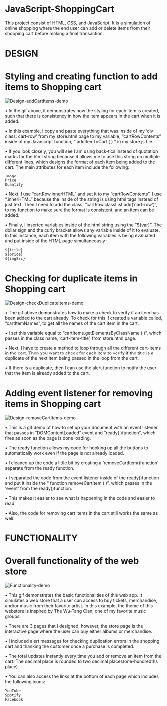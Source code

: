# JavaScript-ShoppingCart

This project consist of HTML, CSS, and JavaScript. It is a simulation of online shopping where the end user can add or delete items from their shopping cart before making a final transaction.


# DESIGN
# Styling and creating function to add items to Shopping cart
![Design-addCartItems-demo](https://user-images.githubusercontent.com/20470279/103636311-ca314200-4f17-11eb-80cd-69fe9e1b7e60.gif)


•	In the gif above, it demonstrates how the styling for each item is created, such that there is consistency in how the item appears in the cart when it is added. 

•	In this example, I copy and paste everything that was inside of my ‘div class: cart-row’ from my store.html page to my variable, “cartRowContents” inside of my Javascript function, “ addItemToCart ( ) ” in my store.js file.

•	If you look closely, you will see I am using back-tics instead of quotation marks for the html string because it allows me to use this string on multiple different lines, which designs the format of each item being added to the cart. The main attributes for each item include the following:

 	Image
 	Price
 	Quantity
  
•	Next, I use “cartRow.innerHTML” and set it to my “cartRowContents”. I use “.innerHTML” because the inside of the string is using html tags instead of just text. Then I need to add the class, “cartRow.classList.add(‘cart-row’)”, to my function to make sure the format is consistent, and an item can be added. 

•	Finally, I inserted variables inside of the html string using the “${var}”. The dollar sign and the curly bracket allows any variable inside of it to evaluate. In this instance, each item with the following variables is being evaluated and put inside of the HTML page simultaneously :

 	${title}
 	${price}
 	${imgSrc}


# Checking for duplicate items in Shopping cart
![Design-checkDuplicateItems-demo](https://user-images.githubusercontent.com/20470279/103630382-90f4d400-4f0f-11eb-817f-7ff207ed76b4.gif)


•	The gif above demonstrates how to make a check to verify if an item has been added to the cart already. To check for this, I created a variable called, “cartItemNames”, to get all the names of the cart item in the cart. 

•	I set this variable equal to “cartItems.getElementsByClassName ( )”, which passes in the class name, ‘cart-item-title’, from store.html page. 

•	Next, I have to create a method to loop through all the different cart-items in the cart. Then you want to check for each item to verify if the title is a duplicate of the next item being passed in the loop from the cart.

•	If there is a duplicate, then I can use the alert function to notify the user that the item is already added to the cart.

# Adding event listener for removing items in Shopping cart
![Design-removeCartItems-demo](https://user-images.githubusercontent.com/20470279/103636471-05337580-4f18-11eb-8e45-ee943da5616e.gif)


•	This is a gif demo of how to set up your document with an event listener that passes in “DOMContentLoaded” event and “ready( )function", which fires as soon as the page is done loading.

•	The ready function allows my code for hooking up all the buttons to automatically work even if the page is not already loaded. 

•	I cleaned up the code a little bit by creating a ‘removeCartItem()function' separate from the ready function.  

•	I separated the code from the event listener inside of the ready()function and put it inside the “ function removeCartItem ( )”, which passes in the 'event' from the ready()function. 

•	This makes it easier to see what is happening in the code and easier to read.  

•	Also, the code for removing cart items in the cart still works the same as well. 


# FUNCTIONALITY
# Overall functionality of the web store
![Functionality-demo](https://user-images.githubusercontent.com/20470279/103637866-1c736280-4f1a-11eb-8266-8d81c3849d37.gif)


•	This gif demonstrates the basic functionalities of this web app. It simulates a web store that a user can access to buy tickets, merchandise, and/or music from their favorite artist. In this example, the theme of this webstore is inspired by The Wu-Tang Clan, one of my favorite music groups. 

•	There are 3 pages that I designed, however, the store page is the interactive page where the user can buy either albums or merchandise.

•	I included alert messages for checking duplication errors in the shopping cart and thanking the customer once a purchase is completed. 

•	The total updates instantly every time you add or remove an item from the cart. The decimal place is rounded to two decimal places(one-hundredths place).

•	You can also access the links at the bottom of each page which includes the following icons:

 	YouTube
 	Spotify
 	Facebook
